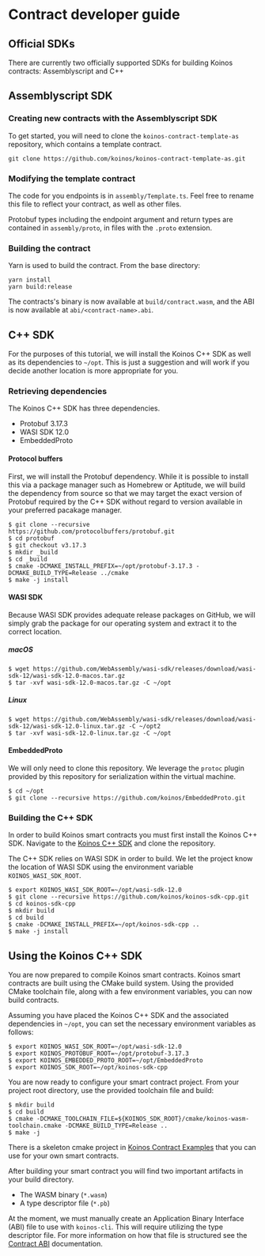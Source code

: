 # Contract developer guide

## Official SDKs

There are currently two officially supported SDKs for building Koinos contracts: Assemblyscript and C++

## Assemblyscript SDK

### Creating new contracts with the Assemblyscript SDK

To get started, you will need to clone the `koinos-contract-template-as` repository, which contains a template contract.

```console
git clone https://github.com/koinos/koinos-contract-template-as.git
```

### Modifying the template contract

The code for you endpoints is in `assembly/Template.ts`. Feel free to rename this file to reflect your contract, as well as other files.

Protobuf types including the endpoint argument and return types are contained in `assembly/proto`, in files with the `.proto` extension.

### Building the contract

Yarn is used to build the contract. From the base directory:

```console
yarn install
yarn build:release
```

The contracts's binary is now available at `build/contract.wasm`, and the ABI is now available at `abi/<contract-name>.abi`.

## C++ SDK

For the purposes of this tutorial, we will install the Koinos C++ SDK as well as its dependencies to `~/opt`. This is just a suggestion
and will work if you decide another location is more appropriate for you.

### Retrieving dependencies

The Koinos C++ SDK has three dependencies.
- Protobuf 3.17.3
- WASI SDK 12.0
- EmbeddedProto

#### Protocol buffers

First, we will install the Protobuf dependency. While it is possible to install this via a package manager such as Homebrew or Aptitude,
we will build the dependency from source so that we may target the exact version of Protobuf required by the C++ SDK without regard to version available in
your preferred pacakage manager.

```console
$ git clone --recursive https://github.com/protocolbuffers/protobuf.git
$ cd protobuf
$ git checkout v3.17.3
$ mkdir _build
$ cd _build
$ cmake -DCMAKE_INSTALL_PREFIX=~/opt/protobuf-3.17.3 -DCMAKE_BUILD_TYPE=Release ../cmake
$ make -j install
```

#### WASI SDK

Because WASI SDK provides adequate release packages on GitHub, we will simply grab the package for our operating system and extract it to the correct
location.

##### macOS
```console
$ wget https://github.com/WebAssembly/wasi-sdk/releases/download/wasi-sdk-12/wasi-sdk-12.0-macos.tar.gz
$ tar -xvf wasi-sdk-12.0-macos.tar.gz -C ~/opt
```

##### Linux
```console
$ wget https://github.com/WebAssembly/wasi-sdk/releases/download/wasi-sdk-12/wasi-sdk-12.0-linux.tar.gz -C ~/opt2
$ tar -xvf wasi-sdk-12.0-linux.tar.gz -C ~/opt
```

#### EmbeddedProto

We will only need to clone this repository. We leverage the `protoc` plugin provided by this repository for serialization within the virtual machine.

```console
$ cd ~/opt
$ git clone --recursive https://github.com/koinos/EmbeddedProto.git
```

### Building the C++ SDK

In order to build Koinos smart contracts you must first install the Koinos C++ SDK. Navigate to the [Koinos C++ SDK](https://github.com/koinos/koinos-sdk-cpp)
and clone the repository.

The C++ SDK relies on WASI SDK in order to build. We let the project know the location of WASI SDK using the environment variable `KOINOS_WASI_SDK_ROOT`.

```console
$ export KOINOS_WASI_SDK_ROOT=~/opt/wasi-sdk-12.0
$ git clone --recursive https://github.com/koinos/koinos-sdk-cpp.git
$ cd koinos-sdk-cpp
$ mkdir build
$ cd build
$ cmake -DCMAKE_INSTALL_PREFIX=~/opt/koinos-sdk-cpp ..
$ make -j install
```

## Using the Koinos C++ SDK

You are now prepared to compile Koinos smart contracts. Koinos smart contracts are built using the CMake build system. Using the provided
CMake toolchain file, along with a few environment variables, you can now build contracts.

Assuming you have placed the Koinos C++ SDK and the associated dependencies in `~/opt`, you can set the necessary environment variables as follows:

```console
$ export KOINOS_WASI_SDK_ROOT=~/opt/wasi-sdk-12.0
$ export KOINOS_PROTOBUF_ROOT=~/opt/protobuf-3.17.3
$ export KOINOS_EMBEDDED_PROTO_ROOT=~/opt/EmbeddedProto
$ export KOINOS_SDK_ROOT=~/opt/koinos-sdk-cpp
```

You are now ready to configure your smart contract project. From your project root directory, use the provided toolchain file and build:

```console
$ mkdir build
$ cd build
$ cmake -DCMAKE_TOOLCHAIN_FILE=${KOINOS_SDK_ROOT}/cmake/koinos-wasm-toolchain.cmake -DCMAKE_BUILD_TYPE=Release ..
$ make -j
```

There is a skeleton cmake project in [Koinos Contract Examples](https://github.com/koinos/koinos-contract-examples) that you can use for your own smart contracts.

After building your smart contract you will find two important artifacts in your build directory.
- The WASM binary (`*.wasm`)
- A type descriptor file (`*.pb`)

At the moment, we must manually create an Application Binary Interface (ABI) file to use with `koinos-cli`. This will require utilizing the type descriptor file. For more information on how that file is structured see the [Contract ABI](../architecture/contract-abi.md) documentation.
